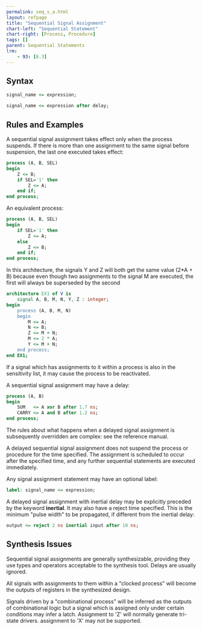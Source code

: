```yaml
---
permalink: seq_s_a.html
layout: refpage
title: "Sequential Signal Assignment"
chart-left: "Sequential Statement"
chart-right: [Process, Procedure]
tags: []
parent: Sequential Statements
lrm:
    - 93: [8.3]
---
```


## Syntax

<!-- include the vhdl tag to highlight as vhdl -->
```vhdl
signal_name <= expression;
```

```vhdl
signal_name <= expression after delay;
```

## Rules and Examples

A sequential signal assignment takes effect only when the process suspends. If there is more than one assignment to the same signal before suspension, the last one executed takes effect:
```vhdl
process (A, B, SEL)
begin
    Z <= B;
    if SEL='1' then
        Z <= A;
    end if;
end process;
```

An equivalent process:
```vhdl
process (A, B, SEL)
begin
    if SEL='1' then
        Z <= A;
    else
        Z <= B;
    end if;
end process;
```

In this architecture, the signals Y and Z will both get the same value (2*A + B) because even though two assignments to the signal M are executed, the first will always be superseded by the second
```vhdl
architecture EX1 of V is
    signal A, B, M, N, Y, Z : integer;
begin
    process (A, B, M, N)
    begin
        M <= A;
        N <= B;
        Z <= M + N;
        M <= 2 * A;
        Y <= M + N;
    end process;
end EX1;
```

If a signal which has assignments to it within a process is also in the sensitivity list, it may cause the process to be reactivated.

A sequential signal assignment may have a delay:
```vhdl
process (A, B)
begin
    SUM   <= A xor B after 1.7 ns;
    CARRY <= A and B after 1.2 ns;
end process;
```

The rules about what happens when a delayed signal assignment is subsequently overridden are complex: see the reference manual.
 <!-- section 8.3.1 or "A VHDL Primer" by Jayaram Bhasker, section 4.14. -->

A delayed sequential signal assignment does not suspend the process or procedure for the time specified. The assignment is scheduled to occur after the specified time, and any further sequential statements are executed immediately.

Any signal assignment statement may have an optional label:
```vhdl
label: signal_name <= expression;
```

A delayed signal assignment with inertial delay may be explicitly preceded by the keyword __inertial__. It may also have a reject time specified. This is the minimum "pulse width" to be propagated, if different from the inertial delay:
```vhdl
output <= reject 2 ns inertial input after 10 ns;
```

## Synthesis Issues

Sequential signal assignments are generally synthesizable, providing they use types and operators acceptable to the synthesis tool. Delays are usually ignored.

All signals with assignments to them within a "clocked process" will become the outputs of registers in the synthesized design.

Signals driven by a "combinational process" will be inferred as the outputs of combinational logic but a signal which is assigned only under certain conditions may infer a latch. Assignment to 'Z' will normally generate tri-state drivers. assignment to 'X' may not be supported.
